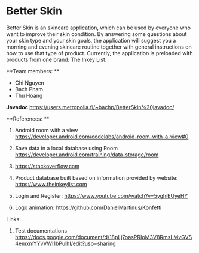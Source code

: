 # Better Skin

Better Skin is an skincare application, which can be used by everyone who want to improve their skin condition.
By answering some questions about your skin type and your skin goals, the application will suggest you a morning
and evening skincare routine together with general instructions on how to use that type of product.
Currently, the application is preloaded with products from one brand: The Inkey List.

**Team members: **
- Chi Nguyen
- Bach Pham 
- Thu Hoang

**Javadoc**
https://users.metropolia.fi/~bachp/BetterSkin%20javadoc/

**References: **
1. Android room with a view
    https://developer.android.com/codelabs/android-room-with-a-view#0

2. Save data in a local database using Room
    https://developer.android.com/training/data-storage/room

3.  https://stackoverflow.com

4. Product database built based on information provided by website:
    https://www.theinkeylist.com

5. Login and Register:
    https://www.youtube.com/watch?v=5yghiEUyeHY

6. Logo animation: 
    https://github.com/DanielMartinus/Konfetti

Links: 
1. Test documentations
https://docs.google.com/document/d/18pLj7oasPRIoM3V8RmsLMvGVS4emxmYYvVWI1bPulhI/edit?usp=sharing

